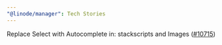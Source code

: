 ```yaml
---
"@linode/manager": Tech Stories
---
```


Replace Select with Autocomplete in: stackscripts and Images ([#10715](https://github.com/linode/manager/pull/10715))
